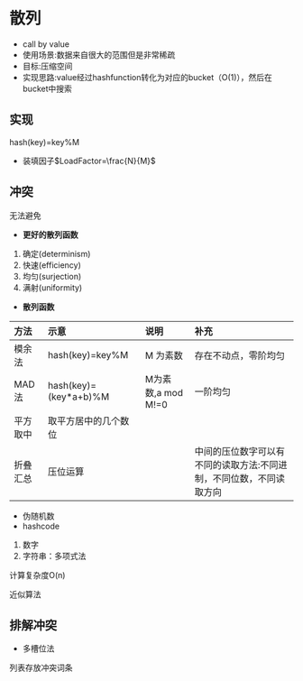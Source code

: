 # 散列
* call by value
* 使用场景:数据来自很大的范围但是非常稀疏
* 目标:压缩空间
* 实现思路:value经过hashfunction转化为对应的bucket（O(1)），然后在bucket中搜索
## 实现
hash(key)=key%M
* 装填因子$LoadFactor=\frac{N}{M}$
## 冲突
无法避免
* __更好的散列函数__
1. 确定(determinism)
2. 快速(efficiency)
3. 均匀(surjection)
4. 满射(uniformity)
* __散列函数__

| 方法     | 示意                  | 说明               | 补充                                                                |
|:---------|:----------------------|:-------------------|:--------------------------------------------------------------------|
| 模余法   | hash(key)=key%M       | M 为素数           | 存在不动点，零阶均匀                                                |
| MAD法    | hash(key)=(key*a+b)%M | M为素数,a mod M!=0 | 一阶均匀                                                            |
| 平方取中 | 取平方居中的几个数位  |                    |                                                                     |
| 折叠汇总 | 压位运算              |                    | 中间的压位数字可以有不同的读取方法:不同进制，不同位数，不同读取方向 |

* 伪随机数
* hashcode
1. 数字
1. 字符串：多项式法

计算复杂度O(n)

近似算法

## 排解冲突
* 多槽位法

列表存放冲突词条
